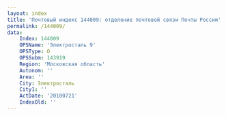 ```yaml
---
layout: index
title: 'Почтовый индекс 144009: отделение почтовой связи Почты России'
permalink: /144009/
data:
    Index: 144009
    OPSName: 'Электросталь 9'
    OPSType: О
    OPSSubm: 143919
    Region: 'Московская область'
    Autonom: ''
    Area: ''
    City: Электросталь
    City1: ''
    ActDate: '20100721'
    IndexOld: ''
---
```

